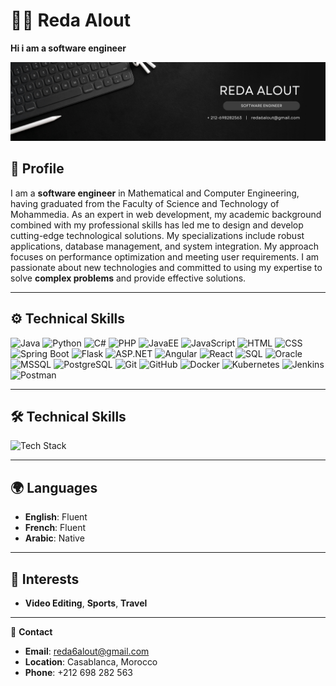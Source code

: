 # 👨‍💻 Reda Alout

**Hi i am a software engineer**

![Coding](https://github.com/Reda-Alout/Reda-Alout/blob/master/REDA%20ALOUT.png)

## 🌟 **Profile**
I am a **software engineer** in Mathematical and Computer Engineering, having graduated from the Faculty of Science and Technology of Mohammedia. As an expert in web development, my academic background combined with my professional skills has led me to design and develop cutting-edge technological solutions. My specializations include robust applications, database management, and system integration. My approach focuses on performance optimization and meeting user requirements. 
I am passionate about new technologies and committed to using my expertise to solve **complex problems** and provide effective solutions.

---

## ⚙️ **Technical Skills**

![Java](https://skillicons.dev/icons?i=java) ![Python](https://skillicons.dev/icons?i=python) ![C#](https://skillicons.dev/icons?i=cs) ![PHP](https://skillicons.dev/icons?i=php)
![JavaEE](https://skillicons.dev/icons?i=java) ![JavaScript](https://skillicons.dev/icons?i=js) ![HTML](https://skillicons.dev/icons?i=html) ![CSS](https://skillicons.dev/icons?i=css)
![Spring Boot](https://img.icons8.com/color/48/spring-logo.png) ![Flask](https://skillicons.dev/icons?i=flask) ![ASP.NET](https://img.icons8.com/color/48/asp-net.png) ![Angular](https://skillicons.dev/icons?i=angular) ![React](https://skillicons.dev/icons?i=react)
![SQL](https://skillicons.dev/icons?i=mysql) ![Oracle](https://img.icons8.com/color/48/oracle-logo.png) ![MSSQL](https://skillicons.dev/icons?i=mssql) ![PostgreSQL](https://skillicons.dev/icons?i=postgres) ![Git](https://skillicons.dev/icons?i=git) ![GitHub](https://skillicons.dev/icons?i=github) ![Docker](https://skillicons.dev/icons?i=docker) ![Kubernetes](https://skillicons.dev/icons?i=kubernetes) ![Jenkins](https://skillicons.dev/icons?i=jenkins) ![Postman](https://skillicons.dev/icons?i=postman)


---





## 🛠️ **Technical Skills**
![Tech Stack](https://skillicons.dev/icons?i=java,python,php,docker,kubernetes,mysql,postgresql,angular,react,jenkins)

---

## 🌍 **Languages**
- **English**: Fluent
- **French**: Fluent
- **Arabic**: Native

---

## 🎯 **Interests**
- **Video Editing**, **Sports**, **Travel**

---

📧 **Contact**  
- **Email**: [reda6alout@gmail.com](mailto:reda6alout@gmail.com)  
- **Location**: Casablanca, Morocco  
- **Phone**: +212 698 282 563
